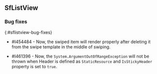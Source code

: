 ## SfListView

### Bug fixes
{:#sflistview-bug-fixes}

* \#I454484 - Now, the swiped item will render properly after deleting it from the swipe template in the middle of swiping.

* \#I461396 - Now, the `System.ArgumentOutOfRangeException` will not be thrown when Header is defined as `StaticResource` and `IsStickyHeader` property is set to `true`.
